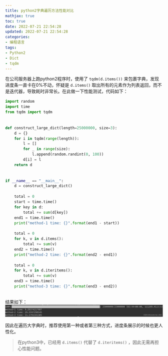```yaml
---
title: python2字典遍历方法性能对比
mathjax: true
toc: true
date: 2022-07-21 22:54:28
updated: 2022-07-21 22:54:28
categories:
- 编程语言
tags:
- Python2
- Dict
- tqdm
---
```

在公司服务器上跑python2程序时，使用了 `tqdm(d.items())` 来包裹字典，发现进度条一直卡在0%不动，怀疑是 `d.items()` 取出所有的元素作为列表返回，而不是迭代器，导致耗时非常长。在此做一下性能测试，代码如下：

<!--more-->

```python
import random
import time
from tqdm import tqdm


def construct_large_dict(length=25000000, size=3):
    d = {}
    for i in tqdm(range(length)):
        l = []
        for _ in range(size):
            l.append(random.randint(0, 100))
        d[i] = l
    return d


if __name__ == "__main__":
    d = construct_large_dict()

    total = 0
    start = time.time()
    for key in d:
        total += sum(d[key])
    end1 = time.time()
    print("method-1 time: {}".format(end1 - start))

    total = 0
    for k, v in d.items():
        total += sum(v)
    end2 = time.time()
    print("method-2 time: {}".format(end2 - end1))

    total = 0
    for k, v in d.iteritems():
        total += sum(v)
    end3 = time.time()
    print("method-3 time: {}".format(end3 - end2))
  
```
结果如下：
![result](https://raw.githubusercontent.com/TransformersWsz/picx-images-hosting/master/image.1zhzwi7qjc.webp)

因此在遍历大字典时，推荐使用第一种或者第三种方式，进度条展示的时候也更人性化。

> 在python3中，已经用 `d.items()` 代替了 `d.iteritems()` ，因此无需再担心性能问题。